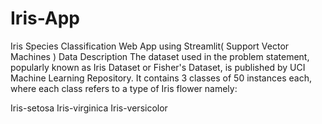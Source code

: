 # Iris-App
Iris Species Classification Web App using Streamlit( Support Vector Machines )
Data Description
The dataset used in the problem statement, popularly known as Iris Dataset or Fisher's Dataset, is published by UCI Machine Learning Repository. It contains 3 classes of 50 instances each, where each class refers to a type of Iris flower namely:

Iris-setosa
Iris-virginica
Iris-versicolor
